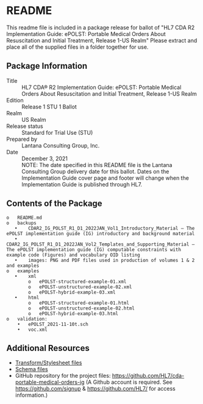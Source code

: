 # README
This readme file is included in a package release for ballot of 
"HL7 CDA R2 Implementation Guide: ePOLST: Portable Medical Orders About Resuscitation and Initial Treatment, Release 1-US Realm"
Please extract and place all of the supplied files in a folder together for use.
## Package Information
<dl>
	<dt>Title</dt>
	<dd>HL7 CDA® R2 Implementation Guide: ePOLST: Portable Medical Orders About Resuscitation and Initial Treatment, Release 1-US Realm</dd>
	<dt>Edition</dt>
	<dd>Release 1 STU 1 Ballot</dd>
	<dt>Realm</dt>
	<dd>US Realm</dd>
	<dt>Release status</dt>
	<dd>Standard for Trial Use (STU)</dd>
	<dt>Prepared by</dt>
	<dd>Lantana Consulting Group, Inc.</dd>
	<dt>Date</dt>
	<dd>December 3, 2021</dd>
	<dd>NOTE: The date specified in this README file is the Lantana Consulting Group
delivery date for this ballot. Dates on the Implementation Guide cover page 
and footer will change when the Implementation Guide is published through HL7. </dd>
</dl>

## Contents of the Package
    o	README.md
    o	backups
       •	CDAR2_IG_POLST_R1_D1_2022JAN_Vol1_Introductory_Material — The ePOLST implementation guide (IG) introductory and background material
       •	CDAR2_IG_POLST_R1_D1_2022JAN_Vol2_Templates_and_Supporting_Material — The ePOLST implementation guide (IG) computable constraints with example code (Figures) and vocabulary OID listing
       •	images: PNG and PDF files used in production of volumes 1 & 2 and examples 
    o	examples
       •	xml
            o   ePOLST-structured-example-01.xml
            o   ePOLST-unstructured-example-02.xml
            o   ePOLST-hybrid-example-03.xml
       •	html
            o   ePOLST-structured-example-01.html
            o   ePOLST-unstructured-example-02.html
            o   ePOLST-hybrid-example-03.html
    o	validation: 
        •	ePOLST_2021-11-10t.sch
        •	voc.xml

## Additional Resources
* [Transform/Stylesheet files](https://hl7.org/permalink/?CDAStyleSheet)
* [Schema files](https://hl7.org/permalink/?CDAR2.0schema)
* GitHub repository for the project files: https://github.com/HL7/cda-portable-medical-orders-ig (A Github account is required. See https://github.com/signup & https://github.com/HL7/ for access information.)